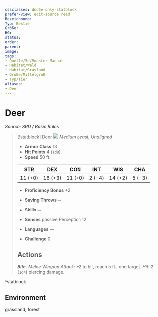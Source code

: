 ```yaml
---
cssclasses: dnd5e-only-statblock
prefer-view: edit-source read
Bezeichnung: 
Typ: Bestie
Größe: 
HG: 
status:
order:
parent:
image: 
tags:
- Quelle/5e/Monster_Manual
- Habitat/Wald
- Habitat/Grasland
- Größe/Mittelgroß
- Typ/Tier
aliases:
- Deer
---
```

# Deer
*Source: SRD / Basic Rules*  

> [!statblock] Deer
> ![](compendium/bestiary/beast/token/deer.png#token)
> *Medium beast, Unaligned*
> 
> - **Armor Class** 13 
> - **Hit Points** 4 (`1d8`)
> - **Speed** 50 ft.
> 
> |STR|DEX|CON|INT|WIS|CHA|
> |:---:|:---:|:---:|:---:|:---:|:---:|
> |11 (+0)|16 (+3)|11 (+0)| 2 (-4)|14 (+2)| 5 (-3)|
> 
> - **Proficiency Bonus** +2
> - **Saving Throws** ⏤
> - **Skills** ⏤
> - **Senses** passive Perception 12
> 
> - **Languages** —
> - **Challenge** 0
> 
> ## Actions
> 
> ***Bite.*** *Melee Weapon Attack:* +2 to hit, reach 5 ft., one target. *Hit:* 2 (`1d4`) piercing damage.

^statblock

## Environment

grassland, forest